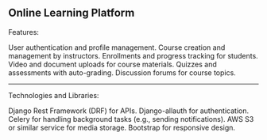 Online Learning Platform
------------------------------------------------------------------------------------------------------------------------------------------
Features:

User authentication and profile management.
Course creation and management by instructors.
Enrollments and progress tracking for students.
Video and document uploads for course materials.
Quizzes and assessments with auto-grading.
Discussion forums for course topics.


------------------------------------------------------------------------------------------------------------------------------------------
Technologies and Libraries:

Django Rest Framework (DRF) for APIs.
Django-allauth for authentication.
Celery for handling background tasks (e.g., sending notifications).
AWS S3 or similar service for media storage.
Bootstrap for responsive design.